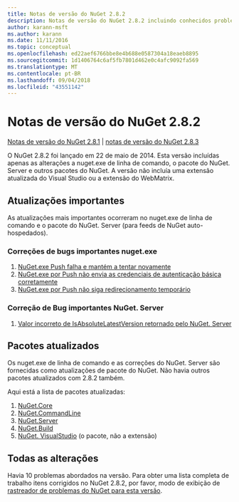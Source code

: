 ```yaml
---
title: Notas de versão do NuGet 2.8.2
description: Notas de versão do NuGet 2.8.2 incluindo conhecidos problemas, correções de bugs, recursos adicionados e DCRs.
author: karann-msft
ms.author: karann
ms.date: 11/11/2016
ms.topic: conceptual
ms.openlocfilehash: ed22aef6766bbe8e4b688e0587304a18eaeb8895
ms.sourcegitcommit: 1d1406764c6af5fb7801d462e0c4afc9092fa569
ms.translationtype: MT
ms.contentlocale: pt-BR
ms.lasthandoff: 09/04/2018
ms.locfileid: "43551142"
---
```

# <a name="nuget-282-release-notes"></a>Notas de versão do NuGet 2.8.2

[Notas de versão do NuGet 2.8.1](../release-notes/nuget-2.8.1.md) | [notas de versão do NuGet 2.8.3](../release-notes/nuget-2.8.3.md)

O NuGet 2.8.2 foi lançado em 22 de maio de 2014.  Esta versão incluídas apenas as alterações a nuget.exe de linha de comando, o pacote do NuGet. Server e outros pacotes do NuGet.  A versão não incluía uma extensão atualizada do Visual Studio ou a extensão do WebMatrix.

## <a name="notable-updates"></a>Atualizações importantes

As atualizações mais importantes ocorreram no nuget.exe de linha de comando e o pacote do NuGet. Server (para feeds de NuGet auto-hospedados).

### <a name="important-nugetexe-bug-fixes"></a>Correções de bugs importantes nuget.exe

1. [NuGet.exe Push falha e mantém a tentar novamente](https://nuget.codeplex.com/workitem/4000)
1. [NuGet.exe por Push não envia as credenciais de autenticação básica corretamente](https://nuget.codeplex.com/workitem/4109)
1. [NuGet.exe por Push não siga redirecionamento temporário](https://nuget.codeplex.com/workitem/4050)

### <a name="important-nugetserver-bug-fix"></a>Correção de Bug importantes NuGet. Server

1. [Valor incorreto de IsAbsoluteLatestVersion retornado pelo NuGet. Server](https://nuget.codeplex.com/workitem/4147)

## <a name="packages-updated"></a>Pacotes atualizados

Os nuget.exe de linha de comando e as correções do NuGet. Server são fornecidas como atualizações de pacote do NuGet.  Não havia outros pacotes atualizados com 2.8.2 também.

Aqui está a lista de pacotes atualizadas:

1. [NuGet.Core](https://www.nuget.org/packages/NuGet.Core/)
1. [NuGet.CommandLine](https://www.nuget.org/packages/NuGet.CommandLine/)
1. [NuGet.Server](https://www.nuget.org/packages/NuGet.Server/)
1. [NuGet.Build](https://www.nuget.org/packages/NuGet.Build/)
1. [NuGet. VisualStudio](https://www.nuget.org/packages/NuGet.VisualStudio/) (o pacote, não a extensão)

## <a name="all-changes"></a>Todas as alterações
Havia 10 problemas abordados na versão. Para obter uma lista completa de trabalho itens corrigidos no NuGet 2.8.2, por favor, modo de exibição de [rastreador de problemas do NuGet para esta versão](https://nuget.codeplex.com/workitem/list/advanced?keyword=&status=All&type=All&priority=All&release=NuGet%202.8.2&assignedTo=All&component=All&sortField=LastUpdatedDate&sortDirection=Descending&page=0&reasonClosed=All).
